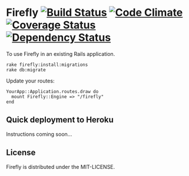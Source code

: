 # Firefly [![Build Status](https://secure.travis-ci.org/wbyoung/firefly.png)](http://travis-ci.org/wbyoung/firefly) [![Code Climate](https://codeclimate.com/github/wbyoung/firefly.png)](https://codeclimate.com/github/wbyoung/firefly) [![Coverage Status](https://coveralls.io/repos/wbyoung/firefly/badge.png)](https://coveralls.io/r/wbyoung/firefly) [![Dependency Status](https://gemnasium.com/wbyoung/firefly.png)](https://gemnasium.com/wbyoung/firefly)

To use Firefly in an existing Rails application.

    rake firefly:install:migrations
    rake db:migrate

Update your routes:

    YourApp::Application.routes.draw do
      mount Firefly::Engine => "/firefly"
    end

## Quick deployment to Heroku

Instructions coming soon&hellip;

## License

Firefly is distributed under the MIT-LICENSE.
